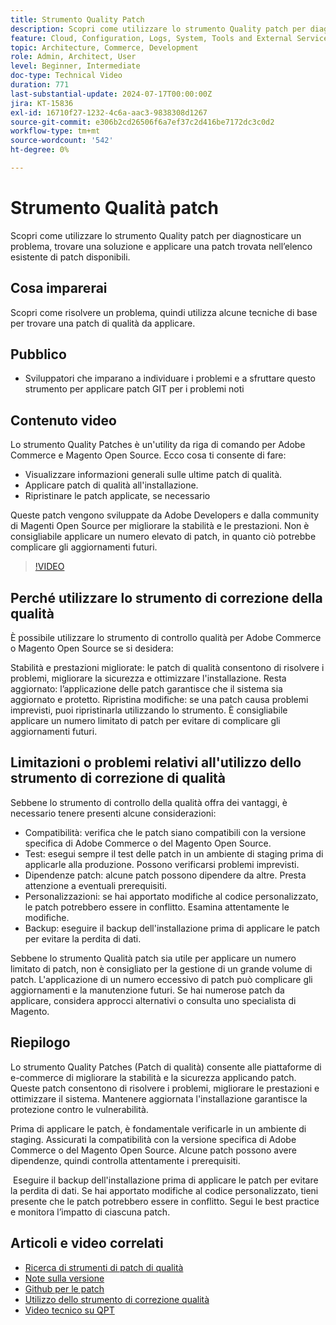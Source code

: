 ```yaml
---
title: Strumento Quality Patch
description: Scopri come utilizzare lo strumento Quality patch per diagnosticare un problema, trovare una soluzione e applicare una patch trovata nell’elenco esistente di patch disponibili.
feature: Cloud, Configuration, Logs, System, Tools and External Services
topic: Architecture, Commerce, Development
role: Admin, Architect, User
level: Beginner, Intermediate
doc-type: Technical Video
duration: 771
last-substantial-update: 2024-07-17T00:00:00Z
jira: KT-15836
exl-id: 16710f27-1232-4c6a-aac3-9838308d1267
source-git-commit: e306b2cd26506f6a7ef37c2d416be7172dc3c0d2
workflow-type: tm+mt
source-wordcount: '542'
ht-degree: 0%

---
```


# Strumento Qualità patch

Scopri come utilizzare lo strumento Quality patch per diagnosticare un problema, trovare una soluzione e applicare una patch trovata nell’elenco esistente di patch disponibili.

## Cosa imparerai

Scopri come risolvere un problema, quindi utilizza alcune tecniche di base per trovare una patch di qualità da applicare.

## Pubblico

* Sviluppatori che imparano a individuare i problemi e a sfruttare questo strumento per applicare patch GIT per i problemi noti

## Contenuto video

Lo strumento Quality Patches è un&#39;utility da riga di comando per Adobe Commerce e Magento Open Source. Ecco cosa ti consente di fare:

* Visualizzare informazioni generali sulle ultime patch di qualità.
* Applicare patch di qualità all&#39;installazione.
* Ripristinare le patch applicate, se necessario

Queste patch vengono sviluppate da Adobe Developers e dalla community di Magenti Open Source per migliorare la stabilità e le prestazioni. Non è consigliabile applicare un numero elevato di patch, in quanto ciò potrebbe complicare gli aggiornamenti futuri.

>[!VIDEO](https://video.tv.adobe.com/v/3454077?learn=on&captions=ita)

## Perché utilizzare lo strumento di correzione della qualità

È possibile utilizzare lo strumento di controllo qualità per Adobe Commerce o Magento Open Source se si desidera:

Stabilità e prestazioni migliorate: le patch di qualità consentono di risolvere i problemi, migliorare la sicurezza e ottimizzare l&#39;installazione.
Resta aggiornato: l’applicazione delle patch garantisce che il sistema sia aggiornato e protetto.
Ripristina modifiche: se una patch causa problemi imprevisti, puoi ripristinarla utilizzando lo strumento. È consigliabile applicare un numero limitato di patch per evitare di complicare gli aggiornamenti futuri.  

## Limitazioni o problemi relativi all&#39;utilizzo dello strumento di correzione di qualità

Sebbene lo strumento di controllo della qualità offra dei vantaggi, è necessario tenere presenti alcune considerazioni:

* Compatibilità: verifica che le patch siano compatibili con la versione specifica di Adobe Commerce o del Magento Open Source.
* Test: esegui sempre il test delle patch in un ambiente di staging prima di applicarle alla produzione. Possono verificarsi problemi imprevisti.
* Dipendenze patch: alcune patch possono dipendere da altre. Presta attenzione a eventuali prerequisiti.
* Personalizzazioni: se hai apportato modifiche al codice personalizzato, le patch potrebbero essere in conflitto. Esamina attentamente le modifiche.
* Backup: eseguire il backup dell&#39;installazione prima di applicare le patch per evitare la perdita di dati.

Sebbene lo strumento Qualità patch sia utile per applicare un numero limitato di patch, non è consigliato per la gestione di un grande volume di patch. L&#39;applicazione di un numero eccessivo di patch può complicare gli aggiornamenti e la manutenzione futuri. Se hai numerose patch da applicare, considera approcci alternativi o consulta uno specialista di Magento. 

## Riepilogo

Lo strumento Quality Patches (Patch di qualità) consente alle piattaforme di e-commerce di migliorare la stabilità e la sicurezza applicando patch. Queste patch consentono di risolvere i problemi, migliorare le prestazioni e ottimizzare il sistema. Mantenere aggiornata l&#39;installazione garantisce la protezione contro le vulnerabilità.

Prima di applicare le patch, è fondamentale verificarle in un ambiente di staging. Assicurati la compatibilità con la versione specifica di Adobe Commerce o del Magento Open Source. Alcune patch possono avere dipendenze, quindi controlla attentamente i prerequisiti.

 Eseguire il backup dell&#39;installazione prima di applicare le patch per evitare la perdita di dati. Se hai apportato modifiche al codice personalizzato, tieni presente che le patch potrebbero essere in conflitto. Segui le best practice e monitora l’impatto di ciascuna patch.

## Articoli e video correlati

* [Ricerca di strumenti di patch di qualità](https://experienceleague.adobe.com/tools/commerce-quality-patches/index.html?lang=it)
* [Note sulla versione](https://experienceleague.adobe.com/it/docs/commerce-operations/tools/quality-patches-tool/release-notes)
* [Github per le patch](https://github.com/magento/quality-patches/blob/master/patches/os/)
* [Utilizzo dello strumento di correzione qualità](https://experienceleague.adobe.com/it/docs/commerce-operations/tools/quality-patches-tool/usage)
* [Video tecnico su QPT](https://experienceleague.adobe.com/it/docs/commerce-learn/tutorials/tools/quality-patch-tool)
